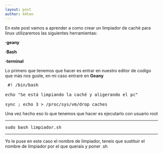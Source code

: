 ```yaml
---
layout: post
author: X4ten
---
```

En este post vamos a aprender a como crear un limpiador de caché para linux
utilizaremos las siguientes herramientas:

**·geany**
 
**·Bash**

**·terminal**  

Lo primero que tenemos que hacer es entrar en nuestro editor de codigo que más nos guste, en mi caso entraré en **Geany**



<pre> #! /bin/bash

echo "Se está limpiando la caché y aligerando el pc"

sync ; echo 3 > /proc/sys/vm/drop_caches </pre>



Una vez hecho eso lo que tenemos que hacer es ejecutarlo con usuario root


---

<pre>sudo bash limpiador.sh</pre>

---
Yo le puse en este caso el nombre de limpiador, teneís que sustituir el nombre de limpiador por el que querais y poner .sh


